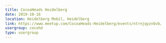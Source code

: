 ```yaml
---
title: CocoaHeads Heidelberg
date: 2019-10-16
location: Heidelberg Mobil, Heidelberg
link: https://www.meetup.com/CocoaHeads-Heidelberg/events/ntrnjqyznbvb/
usergroup: cocohd
type: usergroup
---
```

